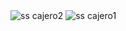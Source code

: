 
<img aling="left" alt="ss cajero2" src="https://i.postimg.cc/05fRbJyN/Captura-de-pantalla-2023-03-03-a-la-s-9-01-46-a-m.png"/>


<img aling="left" alt="ss cajero1" src=""/>
